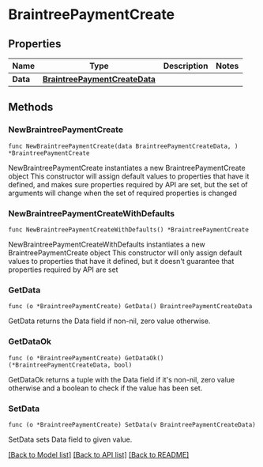 # BraintreePaymentCreate

## Properties

Name | Type | Description | Notes
------------ | ------------- | ------------- | -------------
**Data** | [**BraintreePaymentCreateData**](BraintreePaymentCreateData.md) |  | 

## Methods

### NewBraintreePaymentCreate

`func NewBraintreePaymentCreate(data BraintreePaymentCreateData, ) *BraintreePaymentCreate`

NewBraintreePaymentCreate instantiates a new BraintreePaymentCreate object
This constructor will assign default values to properties that have it defined,
and makes sure properties required by API are set, but the set of arguments
will change when the set of required properties is changed

### NewBraintreePaymentCreateWithDefaults

`func NewBraintreePaymentCreateWithDefaults() *BraintreePaymentCreate`

NewBraintreePaymentCreateWithDefaults instantiates a new BraintreePaymentCreate object
This constructor will only assign default values to properties that have it defined,
but it doesn't guarantee that properties required by API are set

### GetData

`func (o *BraintreePaymentCreate) GetData() BraintreePaymentCreateData`

GetData returns the Data field if non-nil, zero value otherwise.

### GetDataOk

`func (o *BraintreePaymentCreate) GetDataOk() (*BraintreePaymentCreateData, bool)`

GetDataOk returns a tuple with the Data field if it's non-nil, zero value otherwise
and a boolean to check if the value has been set.

### SetData

`func (o *BraintreePaymentCreate) SetData(v BraintreePaymentCreateData)`

SetData sets Data field to given value.



[[Back to Model list]](../README.md#documentation-for-models) [[Back to API list]](../README.md#documentation-for-api-endpoints) [[Back to README]](../README.md)


